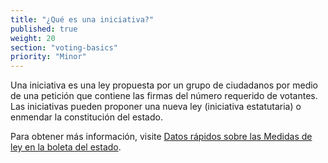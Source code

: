 ```yaml
---
title: "¿Qué es una iniciativa?"
published: true
weight: 20
section: "voting-basics"
priority: "Minor"
---
```


Una iniciativa es una ley propuesta por un grupo de ciudadanos por medio de una petición que contiene las firmas del número requerido de votantes. Las iniciativas pueden proponer una nueva ley (iniciativa estatutaria) o enmendar la constitución del estado.

Para obtener más información, visite [Datos rápidos sobre las Medidas de ley en la boleta del estado](http://www.easyvoterguide.org/wp-content/uploads/2011/08/FastFacts-BallotMeasures-SP-v2.pdf). 
